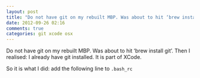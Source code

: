 ```yaml
---
layout: post
title: "Do not have git on my rebuilt MBP. Was about to hit ‘brew install git’. Then I realised: I already have git installed. It is part of XCode."
date: 2012-09-26 02:16
comments: true
categories: git xcode osx
---
```


Do not have git on my rebuilt MBP. Was about to hit ‘brew install git’. Then I realised: I already have git installed. It is part of XCode.


So it is what I did: add the following line to ``.bash_rc``

